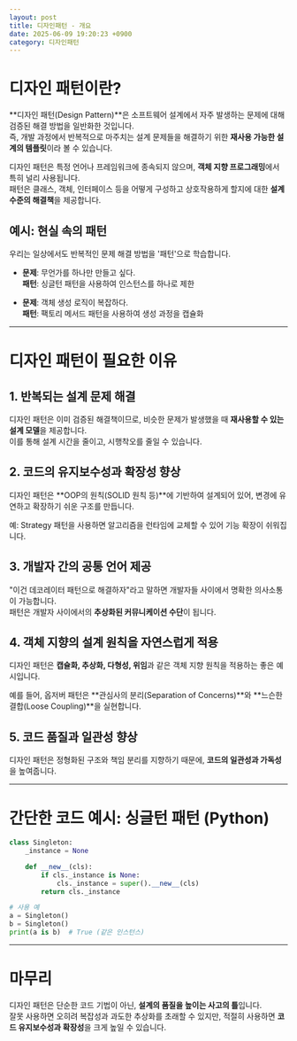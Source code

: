 ```yaml
---
layout: post
title: 디자인패턴 - 개요
date: 2025-06-09 19:20:23 +0900
category: 디자인패턴
---
```

# 디자인 패턴이란?

**디자인 패턴(Design Pattern)**은 소프트웨어 설계에서 자주 발생하는 문제에 대해 검증된 해결 방법을 일반화한 것입니다.  
즉, 개발 과정에서 반복적으로 마주치는 설계 문제들을 해결하기 위한 **재사용 가능한 설계의 템플릿**이라 볼 수 있습니다.

디자인 패턴은 특정 언어나 프레임워크에 종속되지 않으며, **객체 지향 프로그래밍**에서 특히 널리 사용됩니다.  
패턴은 클래스, 객체, 인터페이스 등을 어떻게 구성하고 상호작용하게 할지에 대한 **설계 수준의 해결책**을 제공합니다.

## 예시: 현실 속의 패턴

우리는 일상에서도 반복적인 문제 해결 방법을 '패턴'으로 학습합니다.

- **문제**: 무언가를 하나만 만들고 싶다.  
  **패턴**: 싱글턴 패턴을 사용하여 인스턴스를 하나로 제한

- **문제**: 객체 생성 로직이 복잡하다.  
  **패턴**: 팩토리 메서드 패턴을 사용하여 생성 과정을 캡슐화

---

# 디자인 패턴이 필요한 이유

## 1. **반복되는 설계 문제 해결**
디자인 패턴은 이미 검증된 해결책이므로, 비슷한 문제가 발생했을 때 **재사용할 수 있는 설계 모델**을 제공합니다.  
이를 통해 설계 시간을 줄이고, 시행착오를 줄일 수 있습니다.

## 2. **코드의 유지보수성과 확장성 향상**
디자인 패턴은 **OOP의 원칙(SOLID 원칙 등)**에 기반하여 설계되어 있어, 변경에 유연하고 확장하기 쉬운 구조를 만듭니다.

예: Strategy 패턴을 사용하면 알고리즘을 런타임에 교체할 수 있어 기능 확장이 쉬워집니다.

## 3. **개발자 간의 공통 언어 제공**
"이건 데코레이터 패턴으로 해결하자"라고 말하면 개발자들 사이에서 명확한 의사소통이 가능합니다.  
패턴은 개발자 사이에서의 **추상화된 커뮤니케이션 수단**이 됩니다.

## 4. **객체 지향의 설계 원칙을 자연스럽게 적용**
디자인 패턴은 **캡슐화, 추상화, 다형성, 위임**과 같은 객체 지향 원칙을 적용하는 좋은 예시입니다.

예를 들어, 옵저버 패턴은 **관심사의 분리(Separation of Concerns)**와 **느슨한 결합(Loose Coupling)**을 실현합니다.

## 5. **코드 품질과 일관성 향상**
디자인 패턴은 정형화된 구조와 책임 분리를 지향하기 때문에, **코드의 일관성과 가독성**을 높여줍니다.

---

# 간단한 코드 예시: 싱글턴 패턴 (Python)

```python
class Singleton:
    _instance = None

    def __new__(cls):
        if cls._instance is None:
            cls._instance = super().__new__(cls)
        return cls._instance

# 사용 예
a = Singleton()
b = Singleton()
print(a is b)  # True (같은 인스턴스)
```

---

# 마무리

디자인 패턴은 단순한 코드 기법이 아닌, **설계의 품질을 높이는 사고의 틀**입니다.  
잘못 사용하면 오히려 복잡성과 과도한 추상화를 초래할 수 있지만, 적절히 사용하면 **코드 유지보수성과 확장성**을 크게 높일 수 있습니다.
